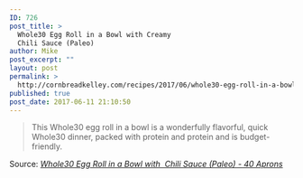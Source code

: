 ```yaml
---
ID: 726
post_title: >
  Whole30 Egg Roll in a Bowl with Creamy
  Chili Sauce (Paleo)
author: Mike
post_excerpt: ""
layout: post
permalink: >
  http://cornbreadkelley.com/recipes/2017/06/whole30-egg-roll-in-a-bowl-with-creamy-chili-sauce-paleo/
published: true
post_date: 2017-06-11 21:10:50
---
```

<blockquote><a href="http://40aprons.com/whole30-egg-roll-bowl-paleo/"><img class="alignnone size-full" src="http://cornbreadkelley.com/wp-content/uploads/2017/06/whole30-egg-roll-bowl-paleo-2.jpg" alt="" /></a>This Whole30 egg roll in a bowl is a wonderfully flavorful, quick Whole30 dinner, packed with protein and protein and is budget-friendly.</blockquote>
Source: <em><a href="http://40aprons.com/whole30-egg-roll-bowl-paleo/">Whole30 Egg Roll in a Bowl with  Chili Sauce (Paleo) - 40 Aprons</a></em>